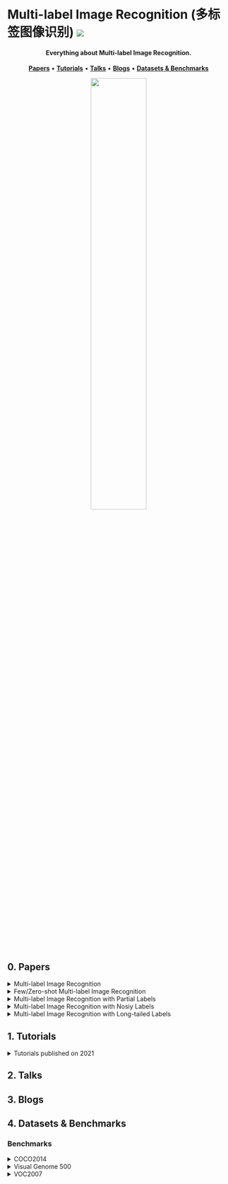 # Multi-label Image Recognition (多标签图像识别) ![](https://visitor-badge.glitch.me/badge?page_id=putao537.Awesome-Multi-label-Image-Recognition)

<h4 align="center">Everything about Multi-label Image Recognition.</h4>

<p align="center">
  <strong><a href="#0">Papers</a></strong> •
  <strong><a href="#1">Tutorials</a></strong> •
  <strong><a href="#2">Talks</a></strong> •
  <strong><a href="#3">Blogs</a></strong> •
  <strong><a href="#4">Datasets & Benchmarks</a></strong>
</p>

<div align=center>
  <img src='./Figures/WeChat.png' width="50%" />
</div>

<div align=center>
  <a href="https://www.zhihu.com/people/putao537"><img src="https://img.shields.io/badge/知乎-blue" alt=""></a> <a href="https://twitter.com/TaoPu537"><img src="https://img.shields.io/badge/Twitter-blue" alt=""></a> <a href="https://wx.zsxq.com/dweb2/index/group/15288888851422"><img src="https://img.shields.io/badge/知识星球-green" alt=""></a>
</div>

<h2 id="0">0. Papers</h2>

<details>
  <summary> Multi-label Image Recognition </summary>
 
### 2021       
|  **Pub.**  | **Title**                                                    |                          **Links**                           |
| :--------: | :----------------------------------------------------------- | :----------------------------------------------------------: |
| **TPAMI** | **[P-GCN]** Learning Graph Convolutional Networks for Multi-Label Recognition and Applications | [PDF](https://ieeexplore.ieee.org/abstract/document/9369105) |
| **TIP** | **[MCAR]** Learning to Discover Multi-Class Attentional Regions for Multi-Label Image Recognition | [PDF](https://arxiv.org/abs/2007.01755)/[Code](https://github.com/gaobb/MCAR) |
| **TMM** | **[DER]** Disentangling, Embedding and Ranking Label Cues for Multi-Label Image Recognition | [PDF](https://ieeexplore.ieee.org/stamp/stamp.jsp?tp=&arnumber=9122471) |
| **CVPR** | **[C-Trans]** General Multi-label Image Classification with Transformers | [PDF](https://openaccess.thecvf.com/content/CVPR2021/papers/Lanchantin_General_Multi-Label_Image_Classification_With_Transformers_CVPR_2021_paper.pdf)/[Code](https://github.com/QData/C-Tran) | 
| **ICCV** | **[TDRG]** Transformer-based Dual Relation Graph for Multi-label Image Recognition | [PDF](https://openaccess.thecvf.com/content/ICCV2021/papers/Zhao_Transformer-Based_Dual_Relation_Graph_for_Multi-Label_Image_Recognition_ICCV_2021_paper.pdf)/[Code](https://github.com/iCVTEAM/TDRG) |
| **ICCV** | **[ASL]** Asymmetric Loss For Multi-Label Classification | [PDF](https://openaccess.thecvf.com/content/ICCV2021/papers/Ridnik_Asymmetric_Loss_for_Multi-Label_Classification_ICCV_2021_paper.pdf)/[Code](https://github.com/Alibaba-MIIL/ASL) |
| **ICCV** | **[CSRA]** Residual Attention: A Simple but Effective Method for Multi-Label Recognition | [PDF](https://openaccess.thecvf.com/content/ICCV2021/papers/Zhu_Residual_Attention_A_Simple_but_Effective_Method_for_Multi-Label_Recognition_ICCV_2021_paper.pdf)/[Code](https://github.com/Kevinz-code/CSRA) |
| **ICCV** | **[TkML-AP]** TkML-AP: Adversarial Attacks to Top-k Multi-Label Learning | [PDF](https://openaccess.thecvf.com/content/ICCV2021/papers/Hu_TkML-AP_Adversarial_Attacks_to_Top-k_Multi-Label_Learning_ICCV_2021_paper.pdf) |
| **AAAI**  | **[DSDL]** Deep Semantic Dictionary Learning for Multi-label Image Classification | [PDF](https://ojs.aaai.org/index.php/AAAI/article/view/16472/16279)/[Code](https://github.com/ZFT-CQU/DSDL) |
| **AAAI** | **[MGTN]** Modular Graph Transformer Networks for Multi-Label Image Classification | [PDF](https://people.cs.umu.se/sonvx/files/2021_AAAI_MGTN.pdf)/[Code](https://github.com/ReML-AI/MGTN) |
| **IJCAI** | **[GM-MLIC]** GM-MLIC: Graph Matching based Multi-Label Image Classification | [PDF](https://www.ijcai.org/proceedings/2021/0163.pdf) |
| **ACM MM** | **[M3TR]** M3TR: Multi-modal Multi-label Recognition with Transformer | [PDF](https://dl.acm.org/doi/pdf/10.1145/3474085.3475191)/[Code](https://github.com/iCVTEAM/M3TR) |
| arxiv | MlTr: Multi-label Classification with Transformer | [PDF](https://arxiv.org/abs/2106.06195)/[Code](https://github.com/starmemda/MlTr/) | 
| arxiv | Query2Label: A Simple Transformer Way to Multi-Label Classification | [PDF](https://arxiv.org/pdf/2107.10834.pdf)/[Code](https://github.com/SlongLiu/query2labels) |
| arxiv | Multi-layered Semantic Representation Network for Multi-label Image Classification | [PDF](https://arxiv.org/pdf/2106.11596.pdf) | 
| arxiv | Contrast Learning Visual Attention for Multi Label Classification | [PDF](https://arxiv.org/pdf/2107.11626.pdf) |
| arxiv | Learning Discriminative Representations for Multi-Label Image Recognition | [PDF](https://arxiv.org/pdf/2107.11159.pdf) |

### 2020       

|  **Pub.**  | **Title**                                                    |                          **Links**                           |
| :--------: | :----------------------------------------------------------- | :----------------------------------------------------------: |
| **TPAMI** | **[KGGR]** Knowledge-Guided Multi-Label Few-Shot Learning for General Image Recognition | [PDF](https://arxiv.org/abs/2009.09450) |
|  **TMM** | **[DER]** Disentangling, Embedding and Ranking Label Cues for Multi-Label Image Recognition | [PDF](https://ieeexplore.ieee.org/document/9122471) |
|  **TMM** | **[TS-GCN]** Joint Input and Output Space Learning for Multi-Label Image Classification | [PDF](https://ieeexplore.ieee.org/document/9115821) |
|  **CVPR** | **[PLA]** Orderless_Recurrent_Models_for_Multi-Label_Classification | [PDF](https://openaccess.thecvf.com/content_CVPR_2020/papers/Yazici_Orderless_Recurrent_Models_for_Multi-Label_Classification_CVPR_2020_paper.pdf)/[Code](https://github.com/voyazici/orderless-rnn-classification) |
|  **ECCV** | **[ADD-GCN]** Attention-Driven Dynamic Graph Convolutional Network for Multi-Label Image Recognition | [PDF](https://arxiv.org/abs/2012.02994)/[Code](https://github.com/Yejin0111/ADD-GCN) |
|  **AAAI** | **[KSSNet]** Multi-Label Classification with Label Graph Superimposing | [PDF](https://arxiv.org/abs/1911.09243)/[Code](https://github.com/mathkey/mssnet) |
|  **AAAI** | Cross-Modality Attention with Semantic Graph Embedding for Multi-Label Classification | [PDF](https://arxiv.org/abs/1912.07872) |
| **ACM MM** | **[SGTN]** Privacy-Preserving Visual Content Tagging using Graph Transformer Networks | [PDF](https://dl.acm.org/doi/10.1145/3394171.3414047)/[Code](https://github.com/ReML-AI/sgtn) |
| **ACM MM** | **[AdaHGNN]** AdaHGNN: Adaptive Hypergraph Neural Networks for Multi-Label Image Classification | [PDF](https://dl.acm.org/doi/10.1145/3394171.3414046) |
| arxiv | **[IA-GCN]** Instance-Aware Graph Convolutional Network for Multi-Label Classification | [PDF](https://arxiv.org/pdf/2008.08407.pdf) |

### 2019       

| **Pub.** | **Title**                                                    |                          **Links**                           |
| :------: | :----------------------------------------------------------- | :----------------------------------------------------------: |
| **CVPR** | **[ML-GCN]** Multi-Label Image Recognition with Graph Convolutional Networks | [PDF](https://openaccess.thecvf.com/content_CVPR_2019/papers/Chen_Multi-Label_Image_Recognition_With_Graph_Convolutional_Networks_CVPR_2019_paper.pdf)/[Code](https://github.com/Megvii-Nanjing/ML-GCN) |
| **CVPR** | **[VAC]** Visual Attention Consistency under Image Transforms for Multi-Label Image Classification | [PDF](https://openaccess.thecvf.com/content_CVPR_2019/papers/Guo_Visual_Attention_Consistency_Under_Image_Transforms_for_Multi-Label_Image_Classification_CVPR_2019_paper.pdf)/[Code](https://github.com/hguosc/visual_attention_consistency) |
| **ICCV** | **[SSGRL]** Learning Semantic-Specific Graph Representation for Multi-Label Image Recognition | [PDF](https://arxiv.org/abs/1908.07325)/[Code](https://github.com/HCPLab-SYSU/SSGRL) |

### 2015~2018       

| **Pub.**  | **Title**                                                    |                          **Links**                           |
| :-------: | :----------------------------------------------------------- | :----------------------------------------------------------: |
| **TPAMI'15** | **[HCP]** HCP: A Flexible CNN Framework for Multi-Label Image Classification | [PDF](https://ieeexplore.ieee.org/document/7305792)  |
| **AAAI'18** | **[Order-Free RNN]** Order-Free RNN with Visual Attention for Multi-Label Classification | [PDF](https://arxiv.org/abs/1707.05495) |
| **AAAI'19** | Recurrent Attentional Reinforcement Learning for Multi-label Image Recognition | [PDF](https://arxiv.org/pdf/1712.07465.pdf) |
| **IJCAI'18** | **[MsDPD]** Multi-scale and Discriminative Part Detectors Based Features for Multi-label Image Classification | [PDF](https://www.ijcai.org/Proceedings/2018/0090.pdf) |
| **ICCV'17** | **[WILDCAT]** WILDCAT: Weakly Supervised Learning of Deep ConvNets for Image Classification, Pointwise Localization and Segmentation | [PDF](https://openaccess.thecvf.com/content_cvpr_2017/papers/Durand_WILDCAT_Weakly_Supervised_CVPR_2017_paper.pdf)/[Code](https://github.com/durandtibo/wildcat.pytorch) |
| **ICCV'17** | **[RDAR]** Multi-label Image Recognition by Recurrently Discovering Attentional Regions | [PDF](https://openaccess.thecvf.com/content_ICCV_2017/papers/Wang_Multi-Label_Image_Recognition_ICCV_2017_paper.pdf)/[Code](https://github.com/James-Yip/AttentionImageClass) |
| **CVPR'17** | **[SRN]** Learning Spatial Regularization with Image-level Supervisions for Multi-label Image Classification | [PDF](https://openaccess.thecvf.com/content_cvpr_2017/papers/Zhu_Learning_Spatial_Regularization_CVPR_2017_paper.pdf)/[Code](https://github.com/zhufengx/SRN_multilabel) |
| **CVPR'16** | **[CNN-RNN]** CNN-RNN: A Unified Framework for Multi-label Image Classification | [PDF](https://arxiv.org/abs/1604.04573)/[Code](https://github.com/AmrMaghraby/CNN-RNN-A-Unified-Framework-for-Multi-label-Image-Classification) |

</details>


<details>
  <summary> Few/Zero-shot Multi-label Image Recognition </summary>

| **Pub.** | **Title**                                                    |                          **Links**                           |
| :------: | :----------------------------------------------------------- | :----------------------------------------------------------: |
| **TPAMI'20** | **[KGGR]** Knowledge-Guided Multi-Label Few-Shot Learning for General Image Recognition | [PDF](https://arxiv.org/abs/2009.09450) |
| **TIP'20** | Deep Ranking for Image Zero-Shot Multi-Label Classification | [PDF](https://ieeexplore.ieee.org/stamp/stamp.jsp?tp=&arnumber=9093152) |
| **ICCV'21** | **[BiAM]** Discriminative Region-based Multi-Label Zero-Shot Learning |[PDF](https://openaccess.thecvf.com/content/ICCV2021/papers/Narayan_Discriminative_Region-Based_Multi-Label_Zero-Shot_Learning_ICCV_2021_paper.pdf)/[Code](https://github.com/akshitac8/BiAM) |
| **ICCV'21** | Semantic Diversity Learning for Zero-Shot Multi-label Classification | [PDF](https://openaccess.thecvf.com/content/ICCV2021/papers/Ben-Cohen_Semantic_Diversity_Learning_for_Zero-Shot_Multi-Label_Classification_ICCV_2021_paper.pdf)/[Code](https://github.com/Alibaba-MIIL/ZS_SDL) |
| **ICCV'21** | Interaction Compass: Multi-Label Zero-Shot Learning of Human-Object Interactions via Spatial Relations | [PDF](https://openaccess.thecvf.com/content/ICCV2021/papers/Hu_TkML-AP_Adversarial_Attacks_to_Top-k_Multi-Label_Learning_ICCV_2021_paper.pdf) |
| **CVPR'20** | A Shared Multi-Attention Framework for Multi-Label Zero-Shot Learning | [PDF](https://openaccess.thecvf.com/content_CVPR_2020/papers/Huynh_A_Shared_Multi-Attention_Framework_for_Multi-Label_Zero-Shot_Learning_CVPR_2020_paper.pdf) |
| **CVPR'18** | Multi-Label Zero-Shot Learning with Structured Knowledge Graphs | [PDF](https://openaccess.thecvf.com/content_cvpr_2018/papers/Lee_Multi-Label_Zero-Shot_Learning_CVPR_2018_paper.pdf)/[Code](https://github.com/Phoenix1327/ML-ZSL) |
| **CVPR'16** | Fast Zero-Shot Image Tagging | [PDF](https://openaccess.thecvf.com/content_cvpr_2016/papers/Zhang_Fast_Zero-Shot_Image_CVPR_2016_paper.pdf)/[Code](https://github.com/brthmas/Fast-Zero-Shot-Image-Tagging) |
| arxiv | Multi-Label Learning from Single Positive Labels | [PDF](https://arxiv.org/pdf/2106.09708.pdf)|
</details>


<details>
  <summary> Multi-label Image Recognition with Partial Labels </summary>
  
|  **Pub.**   | **Title**                                                    |                          **Links**                           |
| :---------: | :----------------------------------------------------------- | :----------------------------------------------------------: |
| **TPAMI'21** | **[P-GCN]** Learning Graph Convolutional Networks for Multi-Label Recognition and Applications | [PDF](https://ieeexplore.ieee.org/abstract/document/9369105) |
| **AAAI'22** | Semantic-Aware Representation Blending for Multi-Label Image Recognition with Partial Labels | [PDF](https://arxiv.org/abs/2112.10941)/[Code](https://github.com/HCPLab-SYSU/HCP-MLR-PL) |
| **AAAI'22** | Structured Semantic Transfer for Multi-Label Recognition with Partial Labels | [PDF]()/[Code](https://github.com/HCPLab-SYSU/HCP-MLR-PL) |  
| **CVPR'21** | Multi-Label Learning from Single Positive Labels | [PDF](https://openaccess.thecvf.com/content/CVPR2021/papers/Cole_Multi-Label_Learning_From_Single_Positive_Labels_CVPR_2021_paper.pdf) |
|  **CVPR'20** | Interactive Multi-Label CNN Learning with Partial Labels | [PDF](https://openaccess.thecvf.com/content_CVPR_2020/papers/Huynh_Interactive_Multi-Label_CNN_Learning_With_Partial_Labels_CVPR_2020_paper.pdf) |
| **NeurIPS'20** | Exploiting weakly supervised visual patterns to learn from partial annotations | [PDF](https://proceedings.neurips.cc/paper/2020/file/066ca7bf90807fcd8e4f1eaef4e4e8f7-Paper.pdf) |
|  **CVPR'19** | Learning a Deep ConvNet for Multi-label Classification with Partial Labels | [PDF](https://openaccess.thecvf.com/content_CVPR_2019/papers/Durand_Learning_a_Deep_ConvNet_for_Multi-Label_Classification_With_Partial_Labels_CVPR_2019_paper.pdf) |
| arxiv | **[ATAM]** Rethinking Crowdsourcing Annotation: Partial Annotation with Salient Labels for Multi-Label Image Classification | [PDF](https://arxiv.org/pdf/2109.02688.pdf) |
</details>


<details>
  <summary> Multi-label Image Recognition with Nosiy Labels </summary>

| **Pub.** | **Title**                                                    |                          **Links**                           |
| :------: | :----------------------------------------------------------- | :----------------------------------------------------------: |
| **CVPR'19** | Weakly Supervised Image Classification through Noise Regularization | [PDF](https://openaccess.thecvf.com/content_CVPR_2019/papers/Hu_Weakly_Supervised_Image_Classification_Through_Noise_Regularization_CVPR_2019_paper.pdf) |
| **CVPR'17** | Learning From Noisy Large-Scale Datasets With Minimal Supervision | [PDF](https://openaccess.thecvf.com/content_cvpr_2017/papers/Veit_Learning_From_Noisy_CVPR_2017_paper.pdf) |
</details>

<details>
  <summary> Multi-label Image Recognition with Long-tailed Labels </summary>

| **Pub.** | **Title**                                                    |                          **Links**                           |
| :------: | :----------------------------------------------------------- | :----------------------------------------------------------: |
| **CVPR'21** | Long-Tailed Multi-Label Visual Recognition by Collaborative Training on Uniform and Re-balanced Samplings | [PDF](https://openaccess.thecvf.com/content/CVPR2021/papers/Guo_Long-Tailed_Multi-Label_Visual_Recognition_by_Collaborative_Training_on_Uniform_and_CVPR_2021_paper.pdf) |
| **ECCV'20** | Distribution-Balanced Loss for Multi-Label Classification in Long-Tailed Datasets | [PDF](https://www.ecva.net/papers/eccv_2020/papers_ECCV/papers/123490154.pdf)/[Code](https://github.com/wutong16/DistributionBalancedLoss) |
</details>

<h2 id="1">1. Tutorials</h2>

<details> <summary> Tutorials published on 2021  </summary>
  
|  **Pub.**  | **Title**                                                    |                          **Links**                           |
| :--------: | :----------------------------------------------------------- | :----------------------------------------------------------: |
|  |  |  |

</details>

<h2 id="2">2. Talks</h2>


<h2 id="3">3. Blogs</h2>


<h2 id="4">4. Datasets & Benchmarks</h2>

### Benchmarks


<details> <summary> COCO2014 </summary>
  
  | **Methods** | **Input Size** | **Architecture** | **mAP** | **CP** | **CR** | **CF1** | **OP** | **OR** | **OF1** | 
  | :---------: | :------------: | :--------------: | :-----: | :----: | :----: | :-----: | :----: | :----: | :-----: |
  | **ML-GCN** (CVPR'19) | (448, 448) | CNN-based | 83.0 | 85.1 | 72.0 | 78.0 | 85.8 | 75.4 | 80.3 |
  | **P-GCN**（TPAMI'21）| (448,448) | CNN-based | 83.2 | 84.9 | 72.7 | 78.3 | 85.0 | 76.4 | 80.5 |
  | **MCAR**（TIP'21）| (448,448) | CNN-based | 83.8 | 85.0 | 72.1 | 78.0 | 88.0 | 73.9 | 80.3 |
  | **ADD-GCN** (ECCV'20) | (448, 448) | CNN-based | 85.2 | 84.7 | 75.9 | 80.1 | 84.9 | 79.4 | 82.0 |
  | **SSGRL** (ICCV'19) | (576,576) | CNN-based | 83.8 | 89.9 | 68.5 | 76.8 | 91.3 | 70.8 | 79.7 |
  | **KGGR** (TPAMI'20) | (576, 576) | CNN-based | 84.3 | 85.6 | 72.7 | 78.6 | 87.1 | 75.6 | 80.9 |
  | **MCAR**（TIP'21）| (576,576) | CNN-based | 84.5 | 84.3 | 73.9 | 78.7 | 86.9 | 76.1 | 81.1 |
  | **AdaHGNN**（ACM MM'20）| (576,576) | CNN-based | 85.0 | - | - | 79.9 | - | - | 81.8 |
  | **TDRG**（ICCV21）| (448,448) | CNN-Transformer | 84.6 | 86.0 | 73.1 | 79.0 | 86.6 | 76.4 | 81.2 |
  | **C-Tran**（CVPR'21）| (576,576) | CNN-Transformer | 85.1 | 86.3 | 74.3 | 79.9 | 87.7 | 76.5 | 81.7 |
  | **TDRG**（ICCV21）| (576,576) | CNN-Transformer | 86.0 | 87.0 | 74.7 | 80.4 | 87.5 | 77.9 | 82.4 |
  
  
  **Note:** Only present the precision, recall, and F1-measure for all prediction scores.
</details>

<details> <summary> Visual Genome 500 </summary>
 
  | **Methods** | **Input Size** | **Architecture** | **mAP** | **CP** | **CR** | **CF1** | **OP** | **OR** | **OF1** | 
  | :---------: | :------------: | :--------------: | :-----: | :----: | :----: | :-----: | :----: | :----: | :-----: |
  | **SSGRL** (ICCV'19) | (576,576) | CNN-based | 36.6 | - | - | - | - | - | - |
  | **KGGR** (TPAMI'20) | (576, 576) | CNN-based | 37.4 | 48.7 | 12.1 | 19.4 | 78.6 | 17.1 | 28.1 |
  | **AdaHGNN** (ACM MM'20）| (576,576) | CNN-based | 38.2 | - | - | - | - | - | - |
  | **C-Tran**（CVPR'21）| (576,576) | CNN-Transformer | 38.4 | 49.8 | 27.2 | 35.2 | 66.9 | 39.2 | 49.5 |
  
  **Note:** Only present the precision, recall, and F1-measure for all prediction scores.
</details>

<details> <summary> VOC2007 </summary>
  
  | **Methods** | **Input Size** | **Architecture** | **mAP** | **CP** | **CR** | **CF1** | **OP** | **OR** | **OF1** | 
  | :---------: | :------------: | :--------------: | :-----: | :----: | :----: | :-----: | :----: | :----: | :-----: |
  | **ML-GCN** (CVPR'19) |(448, 448) | CNN-based | 94.0 | - | - | - | - | - | - |
  | **SSGRL** (ICCV'19) | (576,576) | CNN-based | 93.4 | - | - | - | - | - | - |
  | **KGGR** (TPAMI'20) | (576,576) | CNN-based | 93.6 | - | - | - | - | - | - |
  | **ADD-GCN** (ECCV'20) | (448,448) | CNN-based | 96.0 | - | - | - | - | - | - |
  | **AdaHGNN**（ACM MM'20）| (576,576) | CNN-based | 95.2 | - | - | - | - | - | - |
  | **P-GCN**（TPAMI'21）| (448,448) | CNN-based | 94.3 | - | - | - | - | - | - |
  | **MCAR**（TIP'21）| (576,576) | CNN-based | 94.8 | - | - | - | - | - | - |
  | **TDRG**（ICCV21）| (448,448) | CNN-Transformer | 95.0 | - | - | - | - | - | - |
  
  **Note:** Only present the precision, recall, and F1-measure for all prediction scores.
</details>
